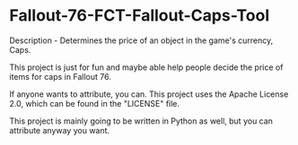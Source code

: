 # Fallout-76-FCT-Fallout-Caps-Tool
Description - Determines the price of an object in the game's currency, Caps.

This project is just for fun and maybe able help people decide the price of items for caps in Fallout 76.

If anyone wants to attribute, you can. This project uses the Apache License 2.0, which can be found in the "LICENSE" file.

This project is mainly going to be written in Python as well, but you can attribute anyway you want. 

